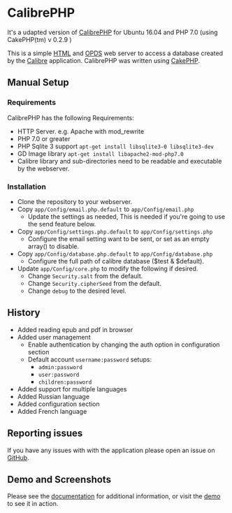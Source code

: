 # CalibrePHP

It's a udapted version of [CalibrePHP](https://github.com/openam/calibrephp/) for Ubuntu 16.04 and PHP 7.0 (using CakePHP(tm) v 0.2.9 )  

This is a simple [HTML](http://en.wikipedia.org/wiki/HTML) and [OPDS](http://en.wikipedia.org/wiki/OPDS) web server to access a database created by the [Calibre](http://calibre-ebook.com) application. CalibrePHP was written using [CakePHP](http://cakephp.org).

## Manual Setup
### Requirements
CalibrePHP has the following Requirements:
* HTTP Server. e.g. Apache with mod_rewrite
* PHP 7.0 or greater
* PHP Sqlite 3 support ```apt-get install libsqlite3-0 libsqlite3-dev ```
* GD Image library ``` apt-get install libapache2-mod-php7.0 ```
* Calibre library and sub-directories need to be readable and executable by the webserver.

### Installation
* Clone the repository to your webserver.
* Copy `app/Config/email.php.default` to `app/Config/email.php`
  * Update the settings as needed, This is needed if you're going to use the send feature below.
* Copy `app/Config/settings.php.default` to `app/Config/settings.php`
  * Configure the email setting want to be sent, or set as an empty array() to disable.
* Copy `app/Config/database.php.default` to `app/Config/database.php`
  * Configure the full path of calibre database ($test & $default).
* Update `app/Config/core.php` to modify the following if desired.
  * Change `Security.salt` from the default.
  * Change `Security.cipherSeed` from the default.
  * Change `debug` to the desired level.

## History
* Added reading epub and pdf in browser
* Added user management
  * Enable authentication by changing the auth option in configuration section
  * Default account `username:password` setups:
    * `admin:password`
    * `user:password`
    * `children:password`
* Added support for multiple languages
* Added Russian language
* Added configuration section
* Added French language

## Reporting issues
If you have any issues with with the application please open an issue on [GitHub](https://github.com/diyfr/calibrephp/issues).

## Demo and Screenshots

Please see the [documentation](http://openam.github.io/calibrephp/) for additional information, or visit the [demo](http://calibre.fakewaffle.com/demo) to see it in action.
